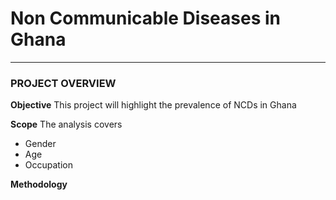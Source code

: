 # Non Communicable Diseases in Ghana
***
### PROJECT OVERVIEW
**Objective**
This project will highlight the prevalence of NCDs in Ghana

**Scope**
The analysis covers
+ Gender
+ Age
+ Occupation
  
**Methodology**
